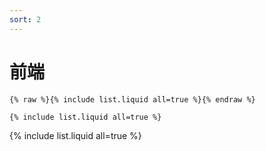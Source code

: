 ```yaml
---
sort: 2
---
```


# 前端

```
{% raw %}{% include list.liquid all=true %}{% endraw %}

{% include list.liquid all=true %}
```

{% include list.liquid all=true %}
